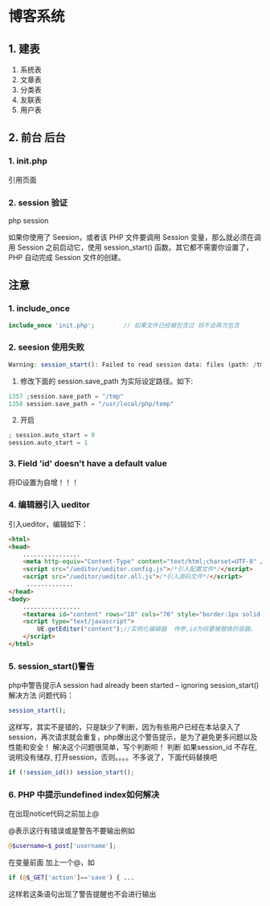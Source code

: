 # 博客系统

## 1. 建表
1. 系统表
2. 文章表
3. 分类表
4. 友联表
5. 用户表


## 2. 前台  后台
### 1. init.php

引用页面

### 2. session 验证
php session

如果你使用了 Seesion，或者该 PHP 文件要调用 Session 变量，那么就必须在调用 Session 之前启动它，使用 session_start() 函数。其它都不需要你设置了，PHP 自动完成 Session 文件的创建。

## 注意

### 1. include_once
```php
include_once 'init.php';        // 如果文件已经被包含过 则不会再次包含
```

### 2. seesion 使用失败
```php
Warning: session_start(): Failed to read session data: files (path: /tmp) in 
```

1. 修改下面的 session.save_path 为实际设定路径。如下:

```php
1357 ;session.save_path = "/tmp"
1358 session.save_path = "/usr/local/php/temp"

```

 2. 开启
 ```php
; session.auto_start = 0
session.auto_start = 1
```


### 3. Field 'id' doesn't have a default value
将ID设置为自增！！！

### 4. 编辑器引入 ueditor
引入ueditor，编辑如下：

```html
<html>
<head>
    ................
    <meta http-equiv="Content-Type" content="text/html;charset=UTF-8" />
    <script src="/ueditor/ueditor.config.js">/*引入配置文件*/</script>
    <script src="/ueditor/ueditor.all.js">/*引入源码文件*/</script>
     .............
</head>
<body>
    ................
    <textarea id="content" rows="10" cols="70" style="border:1px solid #E5E5E5;">55222</textarea>    
    <script type="text/javascript">
        UE.getEditor("content");//实例化编辑器  传参,id为将要被替换的容器。
    </script>
</html>
```


### 5. session_start()警告
php中警告提示A session had already been started – ignoring session_start() 解决方法
问题代码：

```php
session_start();
```

这样写，其实不是错的，只是缺少了判断，因为有些用户已经在本站录入了session，再次请求就会重复，php爆出这个警告提示，是为了避免更多问题以及性能和安全！
解决这个问题很简单，写个判断呗！
判断 如果session_id 不存在,说明没有储存, 打开session，否则。。。。不多说了，下面代码替换吧
```php
if (!session_id()) session_start();
```

### 6. PHP 中提示undefined index如何解决
在出现notice代码之前加上@

@表示这行有错误或是警告不要输出例如

```php
@$username=$_post['username'];
```

在变量前面 加上一个@，如 

```php
if (@$_GET['action']=='save') { ...
```


这样若这条语句出现了警告提醒也不会进行输出